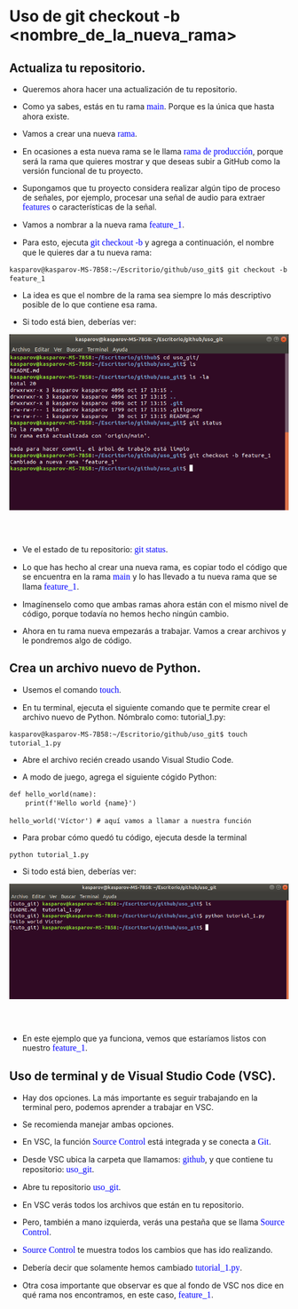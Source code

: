 # Uso de git checkout -b <nombre_de_la_nueva_rama>

## Actualiza tu repositorio.

* Queremos ahora hacer una actualización de tu repositorio.

* Como ya sabes, estás en tu rama <span style="color: blue; font-family: Babas; font-size: 1.12em;">main</span>. Porque es la única que hasta ahora existe.

* Vamos a crear una nueva <span style="color: blue; font-family: Babas; font-size: 1.12em;">rama</span>. 

* En ocasiones a esta nueva rama se le llama <span style="color: blue; font-family: Babas; font-size: 1.12em;">rama de producción</span>, porque será la rama que quieres mostrar y que deseas subir a GitHub como la versión funcional de tu proyecto.

* Supongamos que tu proyecto considera realizar algún tipo de proceso de señales, por ejemplo, procesar una señal de audio para extraer <span style="color: blue; font-family: Babas; font-size: 1.12em;">features</span> o características de la señal. 

* Vamos a nombrar a la nueva rama <span style="color: blue; font-family: Babas; font-size: 1.12em;">feature_1</span>. 

* Para esto, ejecuta <span style="color: blue; font-family: Babas; font-size: 1.12em;">git checkout -b</span> y agrega a continuación, el nombre que le quieres dar a tu nueva rama:

```console
kasparov@kasparov-MS-7B58:~/Escritorio/github/uso_git$ git checkout -b feature_1
```

* La idea es que el nombre de la rama sea siempre lo más descriptivo posible de lo que contiene esa rama. 

* Si todo está bien, deberías ver:

<img src="/figures_readme/nueva_rama.png" alt="fishy" class="bg-primary" width="550px" align="center"/>

<br/><br/>

* Ve el estado de tu repositorio: <span style="color: blue; font-family: Babas; font-size: 1.12em;">git status</span>.

* Lo que has hecho al crear una nueva rama, es copiar todo el código que se encuentra en la rama <span style="color: blue; font-family: Babas; font-size: 1.12em;">main</span> y lo has llevado a tu nueva rama que se llama <span style="color: blue; font-family: Babas; font-size: 1.12em;">feature_1</span>. 

* Imagínenselo como que ambas ramas ahora están con el mismo nivel de código, porque todavía no hemos hecho ningún cambio.

* Ahora en tu rama nueva empezarás a trabajar. Vamos a crear archivos y le pondremos algo de código.

## Crea un archivo nuevo de Python.

* Usemos el comando <span style="color: blue; font-family: Babas; font-size: 1.12em;">touch</span>.

* En tu terminal, ejecuta el siguiente comando que te permite crear el archivo nuevo de Python. Nómbralo como: tutorial_1.py:

```console
kasparov@kasparov-MS-7B58:~/Escritorio/github/uso_git$ touch tutorial_1.py
```

* Abre el archivo recién creado usando Visual Studio Code.

* A modo de juego, agrega el siguiente cógido Python:

```
def hello_world(name):
    print(f'Hello world {name}')

hello_world('Víctor') # aquí vamos a llamar a nuestra función
```

* Para probar cómo quedó tu código, ejecuta desde la terminal 

```
python tutorial_1.py
```

* Si todo está bien, deberías ver:

<img src="/figures_readme/hello_world.png" alt="fishy" class="bg-primary" width="550px" align="center"/>

<br/><br/>

* En este ejemplo que ya funciona, vemos que estaríamos listos con nuestro <span style="color: blue; font-family: Babas; font-size: 1.12em;">feature_1</span>.

## Uso de terminal y de Visual Studio Code (VSC).

* Hay dos opciones. La más importante es seguir trabajando en la terminal pero, podemos aprender a trabajar en VSC. 

* Se recomienda manejar ambas opciones.

* En VSC, la función <span style="color: blue; font-family: Babas; font-size: 1.12em;">Source Control</span> está integrada y se conecta a <span style="color: blue; font-family: Babas; font-size: 1.12em;">Git</span>.

* Desde VSC ubica la carpeta que llamamos: <span style="color: blue; font-family: Babas; font-size: 1.12em;">github</span>, y que contiene tu repositorio: <span style="color: blue; font-family: Babas; font-size: 1.12em;">uso_git</span>.

* Abre tu repositorio <span style="color: blue; font-family: Babas; font-size: 1.12em;">uso_git</span>.

* En VSC verás todos los archivos que están en tu repositorio.

* Pero, también a mano izquierda, verás una pestaña que se llama <span style="color: blue; font-family: Babas; font-size: 1.12em;">Source Control</span>.

* <span style="color: blue; font-family: Babas; font-size: 1.12em;">Source Control</span> te muestra todos los cambios que has ido realizando. 

* Debería decir que solamente hemos cambiado <span style="color: blue; font-family: Babas; font-size: 1.12em;">tutorial_1.py</span>.

* Otra cosa importante que observar es que al fondo de VSC nos dice en qué rama nos encontramos, en este caso, <span style="color: blue; font-family: Babas; font-size: 1.12em;">feature_1</span>.